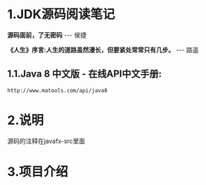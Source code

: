 # 1.JDK源码阅读笔记

**源码面前，了无密码** --- 侯捷

**《人生》序言:人生的道路虽然漫长，但要紧处常常只有几步。** --- 路遥


## 1.1.Java 8 中文版 - 在线API中文手册:
`http://www.matools.com/api/java8`

# 2.说明
源码的注释在javafx-src里面

# 3.项目介绍

